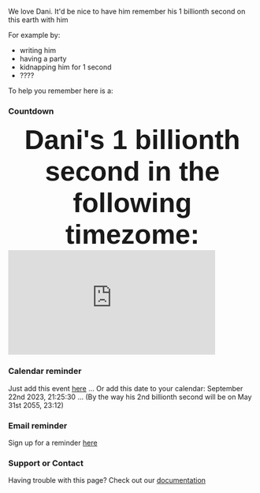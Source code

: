 We love Dani.
It'd be nice to have him remember his 1 billionth second on this earth with him

For example by:
- writing him
- having a party
- kidnapping him for 1 second
- ????

To help you remember here is a:

### Countdown

<div style="font-family:    Arial, Helvetica, sans-serif;                font-size:      55px;                font-weight:    bold; text-align: center;" align="center">Dani's 1 billionth second in the following timezome:</div>

<iframe src="https://free.timeanddate.com/countdown/i85ma2rr/n268/cf12/cm0/cu4/ct0/cs0/ca0/cr0/ss0/cac000/cpc000/pcfff/tcfff/fs100/szw1000/szh421/tat/tac000/tptin%20timezone%20for/tpc000/mac000/mpc000/iso2023-09-22T21:25:30" allowtransparency="true" frameborder="0" width="420" height="212" align="center"></iframe>

### Calendar reminder

Just add this event <a href="daniBillionSeconds.ics">here</a> ...
Or add this date to your calendar: September 22nd 2023, 21:25:30 ...
(By the way his 2nd billionth second will be on May 31st 2055, 23:12)


### Email reminder

Sign up for a reminder [here](https://lmgtfy.app/?q=remind+yourself+with+email)

### Support or Contact

Having trouble with this page? Check out our [documentation](https://lmgtfy.app/?q=internet+problems)
